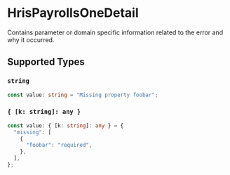 # HrisPayrollsOneDetail

Contains parameter or domain specific information related to the error and why it occurred.


## Supported Types

### `string`

```typescript
const value: string = "Missing property foobar";
```

### `{ [k: string]: any }`

```typescript
const value: { [k: string]: any } = {
  "missing": [
    {
      "foobar": "required",
    },
  ],
};
```

